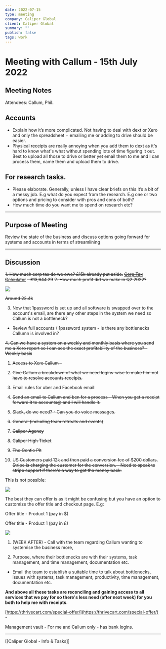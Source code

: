 ```yaml
---
date: 2022-07-15
type: meeting
company: Caliper Global
client: Caliper Global
summary: ""
publish: false
tags: work
---
```


# Meeting with Callum - 15th July 2022

## Meeting Notes
Attendees: Callum, Phil.


## Accounts
-   Explain how it’s more complicated. Not having to deal with dext or Xero and only the spreadsheet + emailing me or adding to drive should be easier.
-   Physical receipts are really annoying when you add them to dext as it's hard to know what's what without spending lots of time figuring it out. Best to upload all those to drive or better yet email them to me and I can process them, name them and upload them to drive.

## For research tasks.
-   Please elaborate. Generally, unless I have clear briefs on this it’s a bit of a messy job. E.g what do you expect from the research. E.g one or two options and pricing to consider with pros and cons of both?
-   How much time do you want me to spend on research etc?


---

## Purpose of Meeting
Review the state of the business and discuss options going forward for systems and accounts in terms of streamlining  


---

## Discussion
~~1. How much corp tax do we owe? £15k already put aside.~~
[~~Corp Tax Calculator~~](https://www.icalculator.info/united-kingdom/corporation-tax-calculator.html) ~~- £13,644.29~~
~~2. How much profit did we make in Q2 2022?~~

![](https://images.amplenote.com/957d6a02-0401-11ed-a26e-b244f95defbd/64e72eb3-a5e2-405c-8878-061f579514c8.jpg)

~~Around 22.4k~~

3. Now that 1password is set up and all software is swapped over to the account's email, are there any other steps in the system we need so Callum is not a bottleneck?
-   Review full accounts / 1password system - Is there any bottlenecks Callumn is involved in?

~~4. Can we have a system on a weekly and monthly basis where you send me a Xero report so I can see the exact profitability of the business? - Weekly basis~~
1.  ~~Access to Xero Callum -~~
2.  ~~Give Callum a breakdown of what we need logins-wise to make him not have to resolve accounts receipts.~~
3.  Email rules for uber and Facebook email
4.  ~~Send an email to Callum and ben for a process - When you get a receipt forward it to accounts@ and I will handle it.~~
5.  ~~Slack, do we need? - Can you do voice messages.~~

1.  ~~General (including team retreats and events)~~
2.  ~~Caliper Agency~~
3.  ~~Caliper High Ticket~~
4.  ~~The Gentle PIt~~

7.  ~~US Customers paid 12k and then paid a conversion fee of $200 dollars. Stripe is charging the customer for the conversion. - Need to speak to stripe support if there's a way to get the money back.~~

This is not possible:

![](https://images.amplenote.com/957d6a02-0401-11ed-a26e-b244f95defbd/6a61aea9-501e-4338-b85f-d578d58a9232.jpg)

The best they can offer is as it might be confusing but you have an option to customize the offer title and checkout page. E.g:

Offer title - Product 1 (pay in $)

Offer title - Product 1 (pay in £)

![](https://images.amplenote.com/957d6a02-0401-11ed-a26e-b244f95defbd/82272adf-7020-4a06-9acd-b07e215ec881.png)

1.  (WEEK AFTER) - Call with the team regarding Callum wanting to systemise the business more,

1.  Purpose, where their bottlenecks are with their systems, task management, and time management, documentation etc.

-   Email the team to establish a suitable time to talk about bottlenecks, issues with systems, task management, productivity, time management, documentation etc.

**And above all these tasks are reconciling and gaining access to all services that we pay for so there's less need (after next week) for you both to help me with receipts.**

[https://thrivecart.com/special-offer/](https://thrivecart.com/special-offer/) -

Management vault - For me and Callum only - has bank logins.

---
[[Caliper Global - Info & Tasks]]